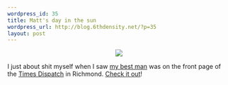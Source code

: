 ```yaml
--- 
wordpress_id: 35
title: Matt's day in the sun
wordpress_url: http://blog.6thdensity.net/?p=35
layout: post
---
```

<div align="center"><img src="http://timesdispatch.com/servlet/Satellite?blobcol=urlmainpicture&blobheader=image/jpeg&blobkey=id&blobtable=MGImage&blobwhere=1031782447980&ssbinary=true"/></div><p>I just about shit myself when I saw <a href="http://www.mattwalters.net">my best man</a> was on the front page of the <a href="http://www.timesdispatch.com">Times Dispatch</a> in Richmond.  <a href="http://timesdispatch.com/servlet/Satellite?pagename=RTD/MGArticle/RTD_BasicArticle&c=MGArticle&cid=1031782446130">Check it out</a>!</p>
